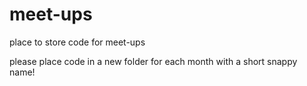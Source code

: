 # meet-ups

place to store code for meet-ups

please place code in a new folder for each month with a short snappy name!
